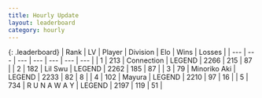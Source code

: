 ```yaml
---
title: Hourly Update
layout: leaderboard
category: hourly
---
```


{: .leaderboard}
| Rank | LV | Player | Division | Elo | Wins | Losses |
| --- | --- | --- | --- | --- | --- | --- |
| <span data-change="0">1</span> | 213 | <span title="ID: 539711">Connection</span> | LEGEND | <span data-change="0">2266</span> | <span data-change="0">215</span> | <span data-change="0">87</span> |
| <span data-change="0">2</span> | 182 | <span title="ID: 468342">Lil Swu</span> | LEGEND | <span data-change="0">2262</span> | <span data-change="0">185</span> | <span data-change="0">87</span> |
| <span data-change="0">3</span> | 79 | <span title="ID: 456466">Minoriko Aki</span> | LEGEND | <span data-change="0">2233</span> | <span data-change="0">82</span> | <span data-change="0">8</span> |
| <span data-change="1">4</span> | 102 | <span title="ID: 381526">Mayura</span> | LEGEND | <span data-change="0">2210</span> | <span data-change="0">97</span> | <span data-change="0">16</span> |
| <span data-change="1">5</span> | 734 | <span title="ID: 66144">R U N A W A Y</span> | LEGEND | <span data-change="0">2197</span> | <span data-change="0">119</span> | <span data-change="0">51</span> |
